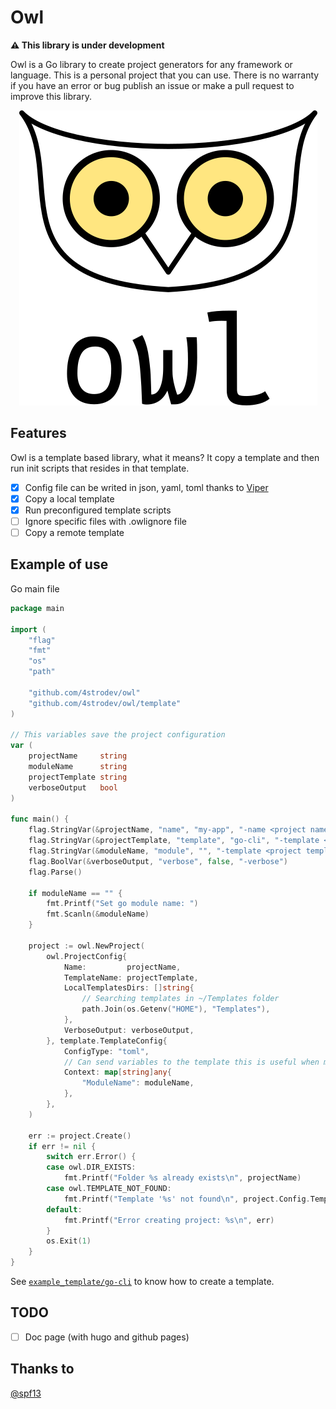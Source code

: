 # Owl

**⚠️ This library is under development**

Owl is a Go library to create project generators for any framework or language. This is a personal project that you can use.
There is no warranty if you have an error or bug publish an issue or make a pull request to improve this library.

<div align="center">
    <img src="./.github/logo/owl_logo_light.png" alt="Owl logo">
</div>

## Features

Owl is a template based library, what it means? It copy a template and then run init scripts that resides in
that template.

- [x] Config file can be writed in json, yaml, toml thanks to [Viper](https://github.com/spf13/viper)
- [x] Copy a local template
- [x] Run preconfigured template scripts
- [ ] Ignore specific files with .owlignore file
- [ ] Copy a remote template

## Example of use

Go main file
```go
package main

import (
	"flag"
	"fmt"
	"os"
	"path"

	"github.com/4strodev/owl"
	"github.com/4strodev/owl/template"
)

// This variables save the project configuration
var (
	projectName     string
	moduleName      string
	projectTemplate string
	verboseOutput   bool
)

func main() {
	flag.StringVar(&projectName, "name", "my-app", "-name <project name>")
	flag.StringVar(&projectTemplate, "template", "go-cli", "-template <project template>")
	flag.StringVar(&moduleName, "module", "", "-template <project template>")
	flag.BoolVar(&verboseOutput, "verbose", false, "-verbose")
	flag.Parse()

	if moduleName == "" {
		fmt.Printf("Set go module name: ")
		fmt.Scanln(&moduleName)
	}

	project := owl.NewProject(
		owl.ProjectConfig{
			Name:         projectName,
			TemplateName: projectTemplate,
			LocalTemplatesDirs: []string{
                // Searching templates in ~/Templates folder
				path.Join(os.Getenv("HOME"), "Templates"),
			},
			VerboseOutput: verboseOutput,
		}, template.TemplateConfig{
			ConfigType: "toml",
            // Can send variables to the template this is useful when making scripts
			Context: map[string]any{
				"ModuleName": moduleName,
			},
		},
	)

	err := project.Create()
	if err != nil {
		switch err.Error() {
		case owl.DIR_EXISTS:
			fmt.Printf("Folder %s already exists\n", projectName)
		case owl.TEMPLATE_NOT_FOUND:
			fmt.Printf("Template '%s' not found\n", project.Config.TemplateName)
		default:
			fmt.Printf("Error creating project: %s\n", err)
		}
		os.Exit(1)
	}
}
```

See [`example_template/go-cli`](https://github.com/4strodev/owl/tree/main/example_template/go-cli) to know how to create a template.

## TODO
- [ ] Doc page (with hugo and github pages)

## Thanks to
[@spf13](https://github.com/spf13)
